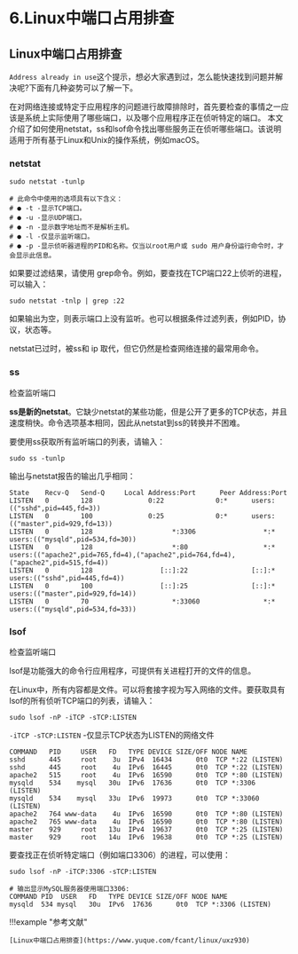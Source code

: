 # 6.Linux中端口占用排查



## Linux中端口占用排查

`Address already in use`这个提示，想必大家遇到过，怎么能快速找到问题并解决呢?下面有几种姿势可以了解一下。

在对网络连接或特定于应用程序的问题进行故障排除时，首先要检查的事情之一应该是系统上实际使用了哪些端口，以及哪个应用程序正在侦听特定的端口。
本文介绍了如何使用netstat，ss和lsof命令找出哪些服务正在侦听哪些端口。该说明适用于所有基于Linux和Unix的操作系统，例如macOS。



### netstat

```shell
sudo netstat -tunlp

# 此命令中使用的选项具有以下含义：
# ● -t -显示TCP端口。
# ● -u -显示UDP端口。
# ● -n -显示数字地址而不是解析主机。
# ● -l -仅显示监听端口。
# ● -p -显示侦听器进程的PID和名称。仅当以root用户或 sudo 用户身份运行命令时，才会显示此信息。
```

如果要过滤结果，请使用 grep命令。例如，要查找在TCP端口22上侦听的进程，可以输入：

```shell
sudo netstat -tnlp | grep :22
```

如果输出为空，则表示端口上没有监听。也可以根据条件过滤列表，例如PID，协议，状态等。

netstat已过时，被ss和 ip 取代，但它仍然是检查网络连接的最常用命令。


### ss
检查监听端口

**ss是新的netstat**。它缺少netstat的某些功能，但是公开了更多的TCP状态，并且速度稍快。命令选项基本相同，因此从netstat到ss的转换并不困难。

要使用ss获取所有监听端口的列表，请输入：

```shell
sudo ss -tunlp
```

输出与netstat报告的输出几乎相同：

```shell
State    Recv-Q   Send-Q     Local Address:Port      Peer Address:Port                                                                                        
LISTEN   0        128              0:22             0:*      users:(("sshd",pid=445,fd=3))                                                        
LISTEN   0        100              0:25             0:*      users:(("master",pid=929,fd=13))                                                     
LISTEN   0        128                    *:3306                 *:*      users:(("mysqld",pid=534,fd=30))                                                     
LISTEN   0        128                    *:80                   *:*      users:(("apache2",pid=765,fd=4),("apache2",pid=764,fd=4),("apache2",pid=515,fd=4))   
LISTEN   0        128                 [::]:22                [::]:*      users:(("sshd",pid=445,fd=4))                                                        
LISTEN   0        100                 [::]:25                [::]:*      users:(("master",pid=929,fd=14))                                                     
LISTEN   0        70                     *:33060                *:*      users:(("mysqld",pid=534,fd=33))
```


### lsof

检查监听端口

lsof是功能强大的命令行应用程序，可提供有关进程打开的文件的信息。

在Linux中，所有内容都是文件。可以将套接字视为写入网络的文件。要获取具有lsof的所有侦听TCP端口的列表，请输入：

```shell
sudo lsof -nP -iTCP -sTCP:LISTEN
```
`-iTCP -sTCP:LISTEN` -仅显示TCP状态为LISTEN的网络文件


```shell
COMMAND   PID     USER   FD   TYPE DEVICE SIZE/OFF NODE NAME
sshd      445     root    3u  IPv4  16434      0t0  TCP *:22 (LISTEN)
sshd      445     root    4u  IPv6  16445      0t0  TCP *:22 (LISTEN)
apache2   515     root    4u  IPv6  16590      0t0  TCP *:80 (LISTEN)
mysqld    534    mysql   30u  IPv6  17636      0t0  TCP *:3306 (LISTEN)
mysqld    534    mysql   33u  IPv6  19973      0t0  TCP *:33060 (LISTEN)
apache2   764 www-data    4u  IPv6  16590      0t0  TCP *:80 (LISTEN)
apache2   765 www-data    4u  IPv6  16590      0t0  TCP *:80 (LISTEN)
master    929     root   13u  IPv4  19637      0t0  TCP *:25 (LISTEN)
master    929     root   14u  IPv6  19638      0t0  TCP *:25 (LISTEN)
```

要查找正在侦听特定端口（例如端口3306）的进程，可以使用：

```shell
sudo lsof -nP -iTCP:3306 -sTCP:LISTEN

# 输出显示MySQL服务器使用端口3306:
COMMAND PID  USER   FD   TYPE DEVICE SIZE/OFF NODE NAME
mysqld  534 mysql   30u  IPv6  17636      0t0  TCP *:3306 (LISTEN)
```



!!!example "参考文献"


    [Linux中端口占用排查](https://www.yuque.com/fcant/linux/uxz930)
